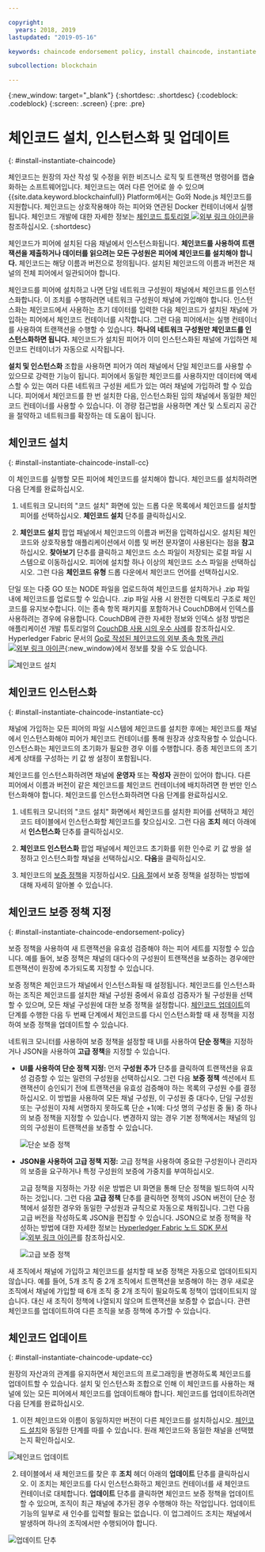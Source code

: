 ```yaml
---

copyright:
  years: 2018, 2019
lastupdated: "2019-05-16"

keywords: chaincode endorsement policy, install chaincode, instantiate chaincode, update chaincode

subcollection: blockchain

---
```


{:new_window: target="_blank"}
{:shortdesc: .shortdesc}
{:codeblock: .codeblock}
{:screen: .screen}
{:pre: .pre}

# 체인코드 설치, 인스턴스화 및 업데이트
{: #install-instantiate-chaincode}


체인코드는 원장의 자산 작성 및 수정을 위한 비즈니스 로직 및 트랜잭션 명령어를 캡슐화하는 소프트웨어입니다. 체인코드는 여러 다른 언어로 쓸 수 있으며 {{site.data.keyword.blockchainfull}} Platform에서는 Go와 Node.js 체인코드를 지원합니다. 체인코드는 상호작용해야 하는 피어와 연관된 Docker 컨테이너에서 실행됩니다. 체인코드 개발에 대한 자세한 정보는 [체인코드 튜토리얼 ![외부 링크 아이콘](../images/external_link.svg "외부 링크 아이콘")](https://hyperledger-fabric.readthedocs.io/en/release-1.2/chaincode.html)을 참조하십시오.
{:shortdesc}

체인코드가 피어에 설치된 다음 채널에서 인스턴스화됩니다. **체인코드를 사용하여 트랜잭션을 제출하거나 데이터를 읽으려는 모든 구성원은 피어에 체인코드를 설치해야 합니다.** 체인코드는 해당 이름과 버전으로 정의됩니다. 설치된 체인코드의 이름과 버전은 채널의 전체 피어에서 일관되어야 합니다.

체인코드를 피어에 설치하고 나면 단일 네트워크 구성원이 채널에서 체인코드를 인스턴스화합니다. 이 조치를 수행하려면 네트워크 구성원이 채널에 가입해야 합니다. 인스턴스화는 체인코드에서 사용하는 초기 데이터를 입력한 다음 체인코드가 설치된 채널에 가입하는 피어에서 체인코드 컨테이너를 시작합니다. 그런 다음 피어에서는 실행 컨테이너를 사용하여 트랜잭션을 수행할 수 있습니다. **하나의 네트워크 구성원만 체인코드를 인스턴스화하면 됩니다.** 체인코드가 설치된 피어가 이미 인스턴스화된 채널에 가입하면 체인코드 컨테이너가 자동으로 시작됩니다.

**설치 및 인스턴스화** 조합을 사용하면 피어가 여러 채널에서 단일 체인코드를 사용할 수 있으므로 강력한 기능이 됩니다. 피어에서 동일한 체인코드를 사용하지만 데이터에 액세스할 수 있는 여러 다른 네트워크 구성원 세트가 있는 여러 채널에 가입하려 할 수 있습니다. 피어에서 체인코드를 한 번 설치한 다음, 인스턴스화된 임의 채널에서 동일한 체인코드 컨테이너를 사용할 수 있습니다. 이 경량 접근법을 사용하면 계산 및 스토리지 공간을 절약하고 네트워크를 확장하는 데 도움이 됩니다.

## 체인코드 설치
{: #install-instantiate-chaincode-install-cc}

이 체인코드를 실행할 모든 피어에 체인코드를 설치해야 합니다. 체인코드를 설치하려면 다음 단계를 완료하십시오.
1. 네트워크 모니터의 "코드 설치" 화면에 있는 드롭 다운 목록에서 체인코드를 설치할 피어를 선택하십시오. **체인코드 설치** 단추를 클릭하십시오.
<!--
  ![Chaincode screen](../images/chaincode_install_overview.png "Chaincode screen")
-->

2. **체인코드 설치** 팝업 패널에서 체인코드의 이름과 버전을 입력하십시오. 설치된 체인코드와 상호작용할 애플리케이션에서 이름 및 버전 문자열이 사용된다는 점을 **참고**하십시오. **찾아보기** 단추를 클릭하고 체인코드 소스 파일이 저장되는 로컬 파일 시스템으로 이동하십시오. 피어에 설치할 하나 이상의 체인코드 소스 파일을 선택하십시오. 그런 다음 **체인코드 유형** 드롭 다운에서 체인코드 언어를 선택하십시오.

단일 또는 다중 GO 또는 NODE 파일을 업로드하여 체인코드를 설치하거나 .zip 파일 내에 체인코드를 업로드할 수 있습니다. .zip 파일 사용 시 완전한 디렉토리 구조로 체인코드를 유지보수합니다. 이는 종속 항목 패키지를 포함하거나 CouchDB에서 인덱스를 사용하려는 경우에 유용합니다. CouchDB에 관한 자세한 정보와 인덱스 설정 방법은 애플리케이션 개발 튜토리얼의 [CouchDB 사용 시의 우수 사례](/docs/services/blockchain/best_practices.html#best-practices-app-couchdb-indices)를 참조하십시오. Hyperledger Fabric 문서의 [Go로 작성된 체인코드의 외부 종속 항목 관리 ![외부 링크 아이콘](../images/external_link.svg "외부 링크 아이콘")](https://hyperledger-fabric.readthedocs.io/en/release-1.2/chaincode4ade.html#managing-external-dependencies-for-chaincode-written-in-go){:new_window}에서 정보를 찾을 수도 있습니다.

  ![체인코드 설치](../images/chaincode_install.png "체인코드 설치")

## 체인코드 인스턴스화
{: #install-instantiate-chaincode-instantiate-cc}


채널에 가입하는 모든 피어의 파일 시스템에 체인코드를 설치한 후에는 체인코드를 채널에서 인스턴스화해야 피어가 체인코드 컨테이너를 통해 원장과 상호작용할 수 있습니다. 인스턴스화는 체인코드의 초기화가 필요한 경우 이를 수행합니다. 종종 체인코드의 초기 세계 상태를 구성하는 키 값 쌍 설정이 포함됩니다.

체인코드를 인스턴스화하려면 채널에 **운영자** 또는 **작성자** 권한이 있어야 합니다. 다른 피어에서 이름과 버전이 같은 체인코드를 체인코드 컨테이너에 배치하려면 한 번만 인스턴스화해야 합니다. 체인코드를 인스턴스화하려면 다음 단계를 완료하십시오.
1. 네트워크 모니터의 "코드 설치" 화면에서 체인코드를 설치한 피어를 선택하고 체인코드 테이블에서 인스턴스화할 체인코드를 찾으십시오. 그런 다음 **조치** 헤더 아래에서 **인스턴스화** 단추를 클릭하십시오.
<!--
  ![Instantiate Chaincode](../images/chaincode_instantiate.png "Instantiate Chaincode")
-->

2. **체인코드 인스턴스화** 팝업 패널에서 체인코드 초기화를 위한 인수로 키 값 쌍을 설정하고 인스턴스화할 채널을 선택하십시오.  **다음**을 클릭하십시오.
<!--
  ![Instantiate Chaincode panel](../images/chaincode_instantiate_panel.png "Instantiate Chaincode panel")
-->

3. 체인코드의 [보증 정책](/docs/services/blockchain/glossary.html#glossary-endorsement-policy)을 지정하십시오. [다음 절](#install-instantiate-chaincode-endorsement-policy)에서 보증 정책을 설정하는 방법에 대해 자세히 알아볼 수 있습니다.


## 체인코드 보증 정책 지정
{: #install-instantiate-chaincode-endorsement-policy}

보증 정책을 사용하여 새 트랜잭션을 유효성 검증해야 하는 피어 세트를 지정할 수 있습니다. 예를 들어, 보증 정책은 채널의 대다수의 구성원이 트랜잭션을 보증하는 경우에만 트랜잭션이 원장에 추가되도록 지정할 수 있습니다.

보증 정책은 체인코드가 채널에서 인스턴스화될 때 설정됩니다. 체인코드를 인스턴스화하는 조직은 체인코드를 설치한 채널 구성원 중에서 유효성 검증자가 될 구성원을 선택할 수 있으며, 모든 채널 구성원에 대한 보증 정책을 설정합니다. [체인코드 업데이트](/docs/services/blockchain/howto/install_instantiate_chaincode.html#install-instantiate-chaincode-update-cc)의 단계를 수행한 다음 두 번째 단계에서 체인코드를 다시 인스턴스화할 때 새 정책을 지정하여 보증 정책을 업데이트할 수 있습니다.

네트워크 모니터를 사용하여 보증 정책을 설정할 때 UI를 사용하여 **단순 정책**을 지정하거나 JSON을 사용하여 **고급 정책**을 지정할 수 있습니다.

* **UI를 사용하여 단순 정책 지정:** 먼저 **구성원 추가** 단추를 클릭하여 트랜잭션을 유효성 검증할 수 있는 일련의 구성원을 선택하십시오. 그런 다음 **보증 정책** 섹션에서 트랜잭션이 승인되기 전에 트랜잭션을 유효성 검증해야 하는 목록의 구성원 수를 결정하십시오. 이 방법을 사용하여 모든 채널 구성원, 이 구성원 중 대다수, 단일 구성원 또는 구성원이 자체 서명하지 못하도록 단순 +1(예: 다섯 명의 구성원 중 둘) 중 하나의 보증 정책을 지정할 수 있습니다. 변경하지 않는 경우 기본 정책에서는 채널의 임의의 구성원이 트랜잭션을 보증할 수 있습니다.

  ![단순 보증 정책](../images/simple_endorsement.png "단순 보증 정책")

* **JSON을 사용하여 고급 정책 지정:** 고급 정책을 사용하여 중요한 구성원이나 관리자의 보증을 요구하거나 특정 구성원의 보증에 가중치를 부여하십시오.

  고급 정책을 지정하는 가장 쉬운 방법은 UI 화면을 통해 단순 정책을 빌드하여 시작하는 것입니다. 그런 다음 **고급 정책** 단추를 클릭하면 정책의 JSON 버전이 단순 정책에서 설정한 경우와 동일한 구성원과 규칙으로 자동으로 채워집니다. 그런 다음 고급 버전을 작성하도록 JSON을 편집할 수 있습니다. JSON으로 보증 정책을 작성하는 방법에 대한 자세한 정보는 [Hyperledger Fabric 노드 SDK 문서![외부 링크 아이콘](../images/external_link.svg "외부 링크 아이콘")](https://fabric-sdk-node.github.io/global.html#ChaincodeInstantiateUpgradeRequest)를 참조하십시오. <!--You can also find examples of advanced endorsement policies in the main [Hyperledger Fabric documentation![External link icon](../images/external_link.svg "External link icon")](https://hyperledger-fabric.readthedocs.io/en/release-1.2/arch-deep-dive.html#example-endorsement-policies)-->

  ![고급 보증 정책](../images/advanced_endorsement.png "고급 보증 정책")

새 조직에서 채널에 가입하고 체인코드를 설치할 때 보증 정책은 자동으로 업데이트되지 않습니다. 예를 들어, 5개 조직 중 2개 조직에서 트랜잭션을 보증해야 하는 경우 새로운 조직에서 채널에 가입할 때 6개 조직 중 2개 조직이 필요하도록 정책이 업데이트되지 않습니다. 대신 새 조직이 정책에 나열되지 않으며 트랜잭션을 보증할 수 없습니다. 관련 체인코드를 업데이트하여 다른 조직을 보증 정책에 추가할 수 있습니다.

## 체인코드 업데이트
{: #install-instantiate-chaincode-update-cc}

원장의 자산과의 관계를 유지하면서 체인코드의 프로그래밍을 변경하도록 체인코드를 업데이트할 수 있습니다. 설치 및 인스턴스화 조합으로 인해 이 체인코드를 사용하는 채널에 있는 모든 피어에서 체인코드를 업데이트해야 합니다. 체인코드를 업데이트하려면 다음 단계를 완료하십시오.

1. 이전 체인코드와 이름이 동일하지만 버전이 다른 체인코드를 설치하십시오. [체인코드 설치](/docs/services/blockchain/howto/install_instantiate_chaincode.html#install-instantiate-chaincode-install-cc)와 동일한 단계를 따를 수 있습니다. 원래 체인코드와 동일한 채널을 선택했는지 확인하십시오.

  ![체인코드 업데이트](../images/upgrade_chaincode.png "체인코드 업데이트")

2. 테이블에서 새 체인코드를 찾은 후 **조치** 헤더 아래의 **업데이트** 단추를 클릭하십시오. 이 조치는 체인코드를 다시 인스턴스화하고 체인코드 컨테이너를 새 체인코드 컨테이너로 대체합니다. **업데이트** 단추를 클릭하면 체인코드 보증 정책을 업데이트할 수 있으며,
조직이 최근 채널에 추가된 경우 수행해야 하는 작업입니다. 업데이트 기능의 일부로 새 인수를 입력할 필요는 없습니다. 이 업그레이드 조치는 채널에서 발생하며 하나의 조직에서만 수행되어야 합니다.

  ![업데이트 단추](../images/upgrade_button.png "업데이트 단추")
